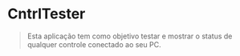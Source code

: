 # CntrlTester
>Esta aplicação tem como objetivo testar e mostrar o status de qualquer controle conectado ao seu PC.
